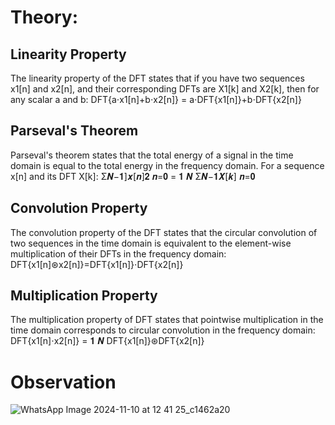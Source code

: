 # Theory:
##  Linearity Property
The linearity property of the DFT states that if you have two sequences x1[n] and x2[n], and
their corresponding DFTs are X1[k] and X2[k], then for any scalar a and b:
DFT{a⋅x1[n]+b⋅x2[n]} = a⋅DFT{x1[n]}+b⋅DFT{x2[n]}
##  Parseval's Theorem
Parseval's theorem states that the total energy of a signal in the time domain is equal to the total
energy in the frequency domain. For a sequence x[n] and its DFT X[k]:
Σ𝑵−𝟏]𝒙[𝒏]𝟐
𝒏=𝟎 =
𝟏
𝑵
Σ𝑵−𝟏𝑿[𝒌]
𝒏=𝟎
## Convolution Property
The convolution property of the DFT states that the circular convolution of two sequences in
the time domain is equivalent to the element-wise multiplication of their DFTs in the
frequency domain:
DFT{x1[n]⊛x2[n]}=DFT{x1[n]}⋅DFT{x2[n]}
##  Multiplication Property
The multiplication property of DFT states that pointwise multiplication in the time domain
corresponds to circular convolution in the frequency domain:
DFT{x1[n]⋅x2[n]} =
𝟏
𝑵
DFT{x1[n]}⊛DFT{x2[n]}

# Observation
![WhatsApp Image 2024-11-10 at 12 41 25_c1462a20](https://github.com/user-attachments/assets/1a1f01e7-05ff-4fe5-97c7-f0e489b9be47)



